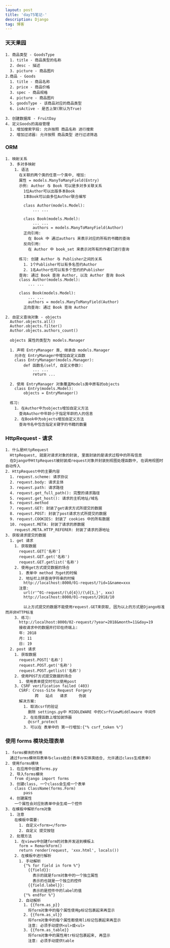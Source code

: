 ```yaml
---
layout: post
title: 'day75笔记-'
description: Django
tag: 博客
---  
```

### 天天果园
    1. 商品类型 - GoodsType
      1. title - 商品类型的名称
      2. desc - 描述
      3. picture - 商品图片
    2.商品 - Goods
      1. title - 商品名称
      2. price - 商品价格
      3. spec - 商品规格
      4. picture - 商品图片
      5. goodsType - 该商品对应的商品类型
      6. isActive - 是否上架(默认为True)

    3. 创建数据库 - FruitDay
    4. 定义Goods的高级管理
      1. 增加搜索字段: 允许按照 商品名称 进行搜索
      2. 增加过滤器: 允许按照 商品类型 进行过滤筛选

### ORM
    1. 映射关系
      3. 多对多映射
        1. 语法
          在关联的两个类的任意一个类中, 增加:
          属性 = models.ManyToManyField(Entry)
          示例: Author 与 Book 可以是多对多关联关系
            1位Author可以出版多本Book
            1本Book可以由多位Author联合编写

            class Author(models.Model):
                ... ...

            class Book(models.Model):
                ... ...
                authors = models.ManyToManyField(Author)
            正向引用:
              在 Book 中 通过authors 来表示对应的所有的书籍的查询
            反向引用:
              在 Author 中 book_set 来表示对所有的作者们进行查询

          练习: 创建 Author 与 Publisher之间的关系
            1. 1个Publisher可以有多名签约Author
            2. 1名Author也可以有多个签约的Publisher
          查询: 通过 Book 查询 Author, 以及 Author 查询 Book
          class Author(models.Model):
              ... ...

          class Book(models.Model):
              ... ...
              authors = models.ManyToManyField(Author)
            正向查询: 通过 Book 查询 Author

    2. 自定义查询对象 - objects
      Author.objects.all()
      Author.objects.filter()
      Author.objects.authors_count()

      objects 属性的类型为 models.Manager

      1. 声明 EntryManager 类, 继承自 models.Manager
        允许在 EntryManager中增加自定义函数
        class EntryManager(models.Manager):
            def 函数名(self, 自定义参数):
                ... ...
                return ...

      2. 使用 EntryManager 对象覆盖Models类中原有的objects
        class Entry(models.Model):
            objects = EntryManager()

      练习:
        1. 在Author中为objects增加自定义方法
          查询Author中年龄小于指定年龄的人的信息
        2. 在Book中为objects增加自定义方法
          查询书名中包含指定关键字的书籍的数量

### HttpRequest - 请求
    1. 什么是HttpRequest
      HttpRequest, 就是对请求对象的封装, 里面封装的是请求过程中的所有信息
      在Django中HttpRequest被封装成request对象并封装到视图处理函数中, 在调用视图时自动传入
    2. HttpRequest中的主要内容
      1. request.scheme: 请求协议
      2. request.body: 请求主体
      3. request.path: 请求路径
      4. request.get_full_path(): 完整的请求路径
      5. request.get_host(): 请求的主机地址/域名
      6. request.method
      7. request.GET: 封装了get请求方式所提交的数据
      8. request.POST: 封装了post请求方式所提交的数据
      9. request.COOKIES: 封装了 cookies 中的所有数据
      10. request.META: 封装了请求的原数据
        request.META.HTTP_REFERER: 封装了请求的源地址
    3. 获取请求提交的数据
      1. get 请求
        1. 获取数据
          request.GET['名称']
          request.GET.get('名称')
          request.GET.getlist('名称')
        2. 使用get方式提交数据的场合
          1. 表单中 method 为get的时候
          2. 地址栏上拼查询字符串的时候
            http://localhost:8000/01-request/?id=1&name=xxx
          注意:
            url(r'^01-request/(\d{4})/(\d{1,}', xxx)
            http://localhost:8000/01-request/2018/10

            以上方式提交的数据不能使用request.GET来获取, 因为以上的方式是Django标准而并非HTTP标准
        3. 练习:
          http://localhost:8000/02-request/?year=2018&month=11&day=19
          接收请求中的数据并打印在终端上:
          年: 2018
          月: 11
          日: 19
      2. post 请求
        1. 获取数据
          request.POST['名称']
          request.POST.get('名称')
          request.POST.getlist('名称')
        2. 使用POST方式提交数据的场合
          1. 使用表单提交时可以使用post
        3. CSRF verification failed (403)
          CSRF: Cross-Site Request Forgery
                 跨   站点   请求     伪装
          解决方案:
            1. 取消csrf的验证
              删除 settings.py中 MIDDLEWARE 中的CsrfViewMiddleware 中间件
            2. 在处理函数上增加装饰器
              @csrf_protect
            3. 可以在 表单中的 第一行增加:{"% csrf_token %"}

### 使用 forms 模块处理表单
    1. forms模块的作用
      通过forms模块将表单与class结合(表单与实体类结合, 允许通过class生成表单)
    2. 使用forms模块
      1. 在应用中创建forms.py
      2. 导入forms模块
        from django import forms
      3. 创建class, 一个class会生成一个表单
        class ClassName(forms.Form)
            pass
      4. 创建属性
        一个属性会对应到表单中会生成一个控件
    3. 在模板中解析form对象
      1. 注意
        在模板中需要:
          1. 自定义<form></form>
          2. 自定义 提交按钮
      2. 处理方法
        1. 在views中创建form的对象并发送到模板上
          form = RemarkForm()
          return render(request, 'xxx.html', locals())
        2. 在模板中进行解析
          1. 手动解析
            {"% for field in form %"}
              {{field}}:
                表示的就是form对象中的一个独立属性
                表示的也就是一个独立的控件
              {{field.label}}:
                表示的是控件中的label的值
            {"% endfor %"}
          2. 自动解析
            1. {{form.as_p}}
              将form对象中的每个属性使用p标记包裹起来再显示
            2. {{form.as_ul}}
              将form对象中的每个属性都使用li标记包裹起来再显示
              注意: 必须手动提供<ol>或<ul>
            3. {{form.as_table}}
              将form对象中的属性用tr标记包裹起来, 再显示
              注意: 必须手动提供table
